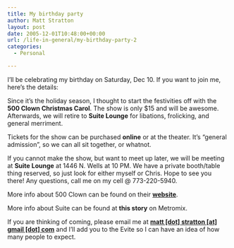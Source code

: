 ```yaml
---
title: My birthday party
author: Matt Stratton
layout: post
date: 2005-12-01T10:48:00+00:00
url: /life-in-general/my-birthday-party-2
categories:
  - Personal

---
```

I&#8217;ll be celebrating my birthday on Saturday, Dec 10. If you want to join me, here&#8217;s the details:

Since it&#8217;s the holiday season, I thought to start the festivities off with the **500 Clown Christmas Carol**. The show is only $15 and will be awesome. Afterwards, we will retire to **Suite Lounge** for libations, frolicking, and general merriment.

Tickets for the show can be purchased **online** or at the theater. It&#8217;s &#8220;general admission&#8221;, so we can all sit together, or whatnot.

If you cannot make the show, but want to meet up later, we will be meeting at **Suite Lounge** at 1446 N. Wells at 10 PM. We have a private booth/table thing reserved, so just look for either myself or Chris. Hope to see you there! Any questions, call me on my cell @ 773-220-5940.

More info about 500 Clown can be found on their **[website][1]**.

More info about Suite can be found at **this story** on Metromix.

If you are thinking of coming, please email me at **[matt [dot] stratton [at] gmail [dot] com][2]** and I&#8217;ll add you to the Evite so I can have an idea of how many people to expect.

 [1]: https://www.500clown.com/
 [2]: javascript:DeCryptX('3p2c2v3w1/1t2v0r1b2v3w1p3q1A3j2o2c2k2n0.0c1p3p')